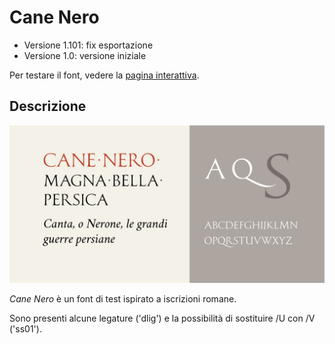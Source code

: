 # Cane Nero
* Versione 1.101: fix esportazione
* Versione 1.0: versione iniziale

Per testare il font, vedere la [pagina interattiva](https://m-casanova.github.io/CaneNero/).

## Descrizione
![image](images/CaneNero.jpg)

_Cane Nero_ è un font di test ispirato a iscrizioni romane.

Sono presenti alcune legature ('dlig') e la possibilità di sostituire /U con /V ('ss01').
